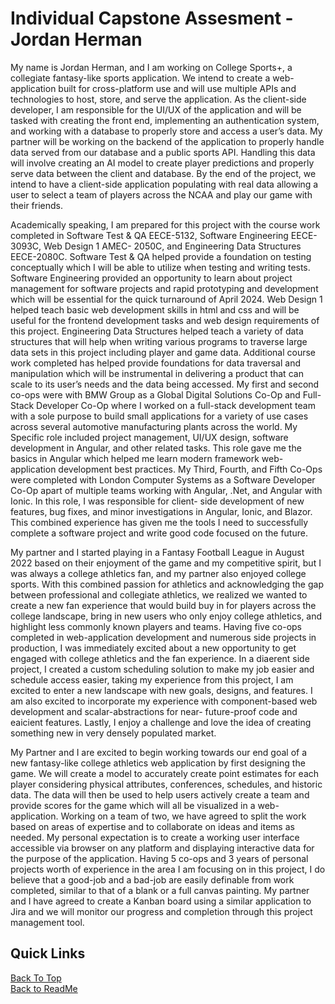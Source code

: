 # Individual Capstone Assesment - Jordan Herman

My name is Jordan Herman, and I am working on College Sports+, a collegiate fantasy-like
sports application. We intend to create a web-application built for cross-platform use and
will use multiple APIs and technologies to host, store, and serve the application. As the
client-side developer, I am responsible for the UI/UX of the application and will be tasked
with creating the front end, implementing an authentication system, and working with a
database to properly store and access a user’s data. My partner will be working on the
backend of the application to properly handle data served from our database and a public
sports API. Handling this data will involve creating an AI model to create player predictions
and properly serve data between the client and database. By the end of the project, we
intend to have a client-side application populating with real data allowing a user to select a
team of players across the NCAA and play our game with their friends.

Academically speaking, I am prepared for this project with the course work completed in
Software Test & QA EECE-5132, Software Engineering EECE-3093C, Web Design 1 AMEC-
2050C, and Engineering Data Structures EECE-2080C. Software Test & QA helped provide a
foundation on testing conceptually which I will be able to utilize when testing and writing
tests. Software Engineering provided an opportunity to learn about project management for
software projects and rapid prototyping and development which will be essential for the
quick turnaround of April 2024. Web Design 1 helped teach basic web development skills
in html and css and will be useful for the frontend development tasks and web design
requirements of this project. Engineering Data Structures helped teach a variety of data
structures that will help when writing various programs to traverse large data sets in this
project including player and game data. Additional course work completed has helped
provide foundations for data traversal and manipulation which will be instrumental in
delivering a product that can scale to its user’s needs and the data being accessed.
My first and second co-ops were with BMW Group as a Global Digital Solutions Co-Op and
Full-Stack Developer Co-Op where I worked on a full-stack development team with a sole
purpose to build small applications for a variety of use cases across several automotive
manufacturing plants across the world. My Specific role included project management,
UI/UX design, software development in Angular, and other related tasks. This role gave me
the basics in Angular which helped me learn modern framework web-application
development best practices. My Third, Fourth, and Fifth Co-Ops were completed with
London Computer Systems as a Software Developer Co-Op apart of multiple teams
working with Angular, .Net, and Angular with Ionic. In this role, I was responsible for client-
side development of new features, bug fixes, and minor investigations in Angular, Ionic, and
Blazor. This combined experience has given me the tools I need to successfully complete a
software project and write good code focused on the future.

My partner and I started playing in a Fantasy Football League in August 2022 based on their
enjoyment of the game and my competitive spirit, but I was always a college athletics fan,
and my partner also enjoyed college sports. With this combined passion for athletics and
acknowledging the gap between professional and collegiate athletics, we realized we
wanted to create a new fan experience that would build buy in for players across the
college landscape, bring in new users who only enjoy college athletics, and highlight less
commonly known players and teams. Having five co-ops completed in web-application
development and numerous side projects in production, I was immediately excited about a
new opportunity to get engaged with college athletics and the fan experience. In a diaerent
side project, I created a custom scheduling solution to make my job easier and schedule
access easier, taking my experience from this project, I am excited to enter a new
landscape with new goals, designs, and features. I am also excited to incorporate my
experience with component-based web development and scalar-abstractions for near-
future-proof code and eaicient features. Lastly, I enjoy a challenge and love the idea of
creating something new in very densely populated market.

My Partner and I are excited to begin working towards our end goal of a new fantasy-like
college athletics web application by first designing the game. We will create a model to
accurately create point estimates for each player considering physical attributes,
conferences, schedules, and historic data. The data will then be used to help users actively
create a team and provide scores for the game which will all be visualized in a web-
application. Working on a team of two, we have agreed to split the work based on areas of
expertise and to collaborate on ideas and items as needed. My personal expectation is to
create a working user interface accessible via browser on any platform and displaying
interactive data for the purpose of the application. Having 5 co-ops and 3 years of personal
projects worth of experience in the area I am focusing on in this project, I do believe that a
good-job and a bad-job are easily definable from work completed, similar to that of a blank
or a full canvas painting. My partner and I have agreed to create a Kanban board using a
similar application to Jira and we will monitor our progress and completion through this
project management tool.


## Quick Links

[Back To Top](#individual-capstone-assesment---jordan-herman) \
[Back to ReadMe](/README.md)
